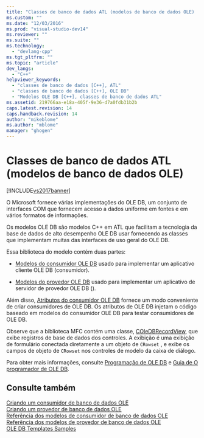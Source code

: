 ```yaml
---
title: "Classes de banco de dados ATL (modelos de banco de dados OLE) | Microsoft Docs"
ms.custom: ""
ms.date: "12/03/2016"
ms.prod: "visual-studio-dev14"
ms.reviewer: ""
ms.suite: ""
ms.technology: 
  - "devlang-cpp"
ms.tgt_pltfrm: ""
ms.topic: "article"
dev_langs: 
  - "C++"
helpviewer_keywords: 
  - "classes de banco de dados [C++], ATL"
  - "classes de banco de dados [C++], OLE DB"
  - "Modelos OLE DB [C++], classes de banco de dados ATL"
ms.assetid: 219766aa-e18a-405f-9e36-d7a0fdb31b2b
caps.latest.revision: 14
caps.handback.revision: 14
author: "mikeblome"
ms.author: "mblome"
manager: "ghogen"
---
```

# Classes de banco de dados ATL (modelos de banco de dados OLE)
[!INCLUDE[vs2017banner](../assembler/inline/includes/vs2017banner.md)]

O Microsoft fornece várias implementações do OLE DB, um conjunto de interfaces COM que fornecem acesso a dados uniforme em fontes e em vários formatos de informações.  
  
 Os modelos OLE DB são modelos C\+\+ em ATL que facilitam a tecnologia da base de dados de alto desempenho OLE DB usar fornecendo as classes que implementam muitas das interfaces de uso geral do OLE DB.  
  
 Essa biblioteca do modelo contém duas partes:  
  
-   [Modelos do consumidor OLE DB](../data/oledb/ole-db-consumer-templates-cpp.md) usado para implementar um aplicativo cliente OLE DB \(consumidor\).  
  
-   [Modelos do provedor OLE DB](../data/oledb/ole-db-provider-templates-cpp.md) usado para implementar um aplicativo de servidor de provedor OLE DB \(\).  
  
 Além disso, [Atributos do consumidor OLE DB](../windows/ole-db-consumer-attributes.md) fornece um modo conveniente de criar consumidores de OLE DB.  Os atributos de OLE DB injetam o código baseado em modelos do consumidor OLE DB para testar consumidores de OLE DB.  
  
 Observe que a biblioteca MFC contém uma classe, [COleDBRecordView](../mfc/reference/coledbrecordview-class.md), que exibe registros de base de dados dos controles.  A exibição é uma exibição de formulário conectada diretamente a um objeto de `CRowset` , e exibe os campos de objeto de `CRowset` nos controles de modelo da caixa de diálogo.  
  
 Para obter mais informações, consulte [Programação de OLE DB](../data/oledb/ole-db-programming.md) e [Guia de O programador de OLE DB](http://go.microsoft.com/fwlink/?LinkId=121548).  
  
## Consulte também  
 [Criando um consumidor de banco de dados OLE](../data/oledb/creating-an-ole-db-consumer.md)   
 [Criando um provedor de banco de dados OLE](../data/oledb/creating-an-ole-db-provider.md)   
 [Referência dos modelos de consumidor de banco de dados OLE](../data/oledb/ole-db-consumer-templates-reference.md)   
 [Referência dos modelos de provedor de banco de dados OLE](../data/oledb/ole-db-provider-templates-reference.md)   
 [OLE DB Templates Samples](http://msdn.microsoft.com/pt-br/08958863-0b5f-41ad-ae99-fca7440c553c)